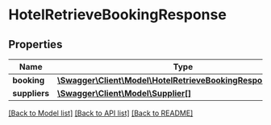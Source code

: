 # HotelRetrieveBookingResponse

## Properties
Name | Type | Description | Notes
------------ | ------------- | ------------- | -------------
**booking** | [**\Swagger\Client\Model\HotelRetrieveBookingResponseBooking**](HotelRetrieveBookingResponseBooking.md) |  | [optional] 
**suppliers** | [**\Swagger\Client\Model\Supplier[]**](Supplier.md) |  | [optional] 

[[Back to Model list]](../../README.md#documentation-for-models) [[Back to API list]](../../README.md#documentation-for-api-endpoints) [[Back to README]](../../README.md)

